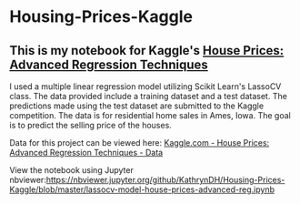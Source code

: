 # Housing-Prices-Kaggle
## This is my notebook for Kaggle's [House Prices: Advanced Regression Techniques](https://www.kaggle.com/c/house-prices-advanced-regression-techniques/overview/evaluation)  
I used a multiple linear regression model utilizing Scikit Learn's LassoCV class.
The data provided include a training dataset and a test dataset. The predictions made using the test dataset are submitted to the Kaggle competition. The data is for residential home sales in Ames, Iowa. The goal is to predict the selling price of the houses.

Data for this project can be viewed here: [Kaggle.com - House Prices: Advanced Regression Techniques - Data](https://www.kaggle.com/c/house-prices-advanced-regression-techniques/data)

View the notebook using Jupyter nbviewer:https://nbviewer.jupyter.org/github/KathrynDH/Housing-Prices-Kaggle/blob/master/lassocv-model-house-prices-advanced-reg.ipynb
